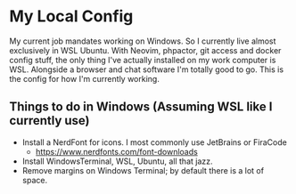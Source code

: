 # My Local Config
My current job mandates working on Windows. 
So I currently live almost exclusively in WSL Ubuntu. With Neovim,
phpactor, git access and docker config stuff, the only thing I've
actually installed on my work computer is WSL. Alongside a browser
and chat software I'm totally good to go. This is the config for
how I'm currently working.

## Things to do in Windows (Assuming WSL like I currently use)
- Install a NerdFont for icons. I most commonly use JetBrains or FiraCode
    - https://www.nerdfonts.com/font-downloads
- Install WindowsTerminal, WSL, Ubuntu, all that jazz.
- Remove margins on Windows Terminal; by default there is a lot of space.
